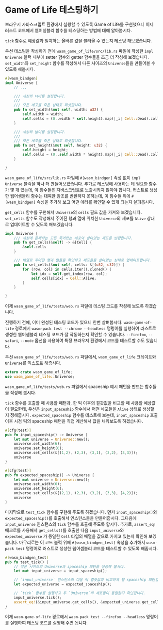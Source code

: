 # Game of Life 테스팅하기

브라우저 자바스크립트 환경에서 실행할 수 있도록 Game of Life를 구현했으니 이제 러스트 코드에서 웹어셈블리 함수를 테스팅하는 방법에 대해 알아봅시다.

`tick` 함수로 예상값과 일치하는 올바른 값을 불러올 수 있는지 테스팅 해보겠습니다.

우선 테스팅을 작성하기 전에 `wasm_game_of_life/src/lib.rs` 파일에 작성한 `impl Universe` 블럭 내부에 setter 함수와 getter 함수들을 조금 더 작성해 보겠습니다. `set_width`와 `set_height` 함수를 작성해서 다른 사이즈의 `Universe`들을 만들어볼 수 있도록 해봅시다.

```rust
#[wasm_bindgen]
impl Universe { 
    // ...

    /// 세상의 너비를 설정합니다.
    ///
    /// 모든 세포를 죽은 상태로 리셋합니다.
    pub fn set_width(&mut self, width: u32) {
        self.width = width;
        self.cells = (0..width * self.height).map(|_i| Cell::Dead).collect();
    }

    /// 세상의 넓이를 설정합니다.
    ///
    /// 모든 세포를 죽은 상태로 리셋합니다.
    pub fn set_height(&mut self, height: u32) {
        self.height = height;
        self.cells = (0..self.width * height).map(|_i| Cell::Dead).collect();
    }

}
```

`wasm_game_of_life/src/lib.rs` 파일에 `#[wasm_bindgen]` 속성 없이 `impl Universe` 블럭을 하나 더 만들어보겠습니다. 추가로 테스팅에 사용하는 데 필요한 함수가 몇 개 있는데, 이 함수들은 자바스크립트로 노출시키지 않아야 합니다. 러스트로 생성한 웹어셈블리 함수는 대여한 참조를 반환하지 못하는데, 이 함수들 위에 `#[wasm_bindgen]` 속성을 추가해 보고 어떤 에러를 확인할 수 있게 되는지 살펴봅시다.

`get_cells` 함수를 구현해서 `Universe`의 `cells` 필드 값을 가져와 보겠습니다. `set_cells` 함수도 작성해서 주어진 행과 열에 위치한 `Universe`의 세포를 `Alive` 상태로 업데이트할 수 있도록 해보겠습니다.

```rust
impl Universe {
    /// 세상에 존재하는 모든 죽어있는 세포와 살아있는 세포를 반환합니다.
    pub fn get_cells(&self) -> &[Cell] {
        &self.cells
    }

    /// 배열로 주어진 행과 열들을 확인하고 세포들을 살아있는 상태로 업데이트합니다.
    pub fn set_cells(&mut self, cells: &[(u32, u32)]) {
        for (row, col) in cells.iter().cloned() {
            let idx = self.get_index(row, col);
            self.cells[idx] = Cell::Alive;
        }
    }

}
```

이제 `wasm_game_of_life/tests/web.rs` 파일에 테스팅 코드를 작성해 보도록 하겠습니다.

진행하기 전에, 이미 완성된 테스팅 코드가 있으니 한번 살펴봅시다. `wasm-game-of-life` 경로에서 `wasm-pack test --chrome --headless` 명령어를 실행하여 러스트로 생성한 웹어셈블리 테스팅 코드가 잘 작동하는지 확인할 수 있습니다. `--firefox`, `--safari`, `--node` 옵션을 사용하여 특정 브라우저 환경에서 코드를 테스트할 수도 있습니다.

우선 `wasm_game_of_life/tests/web.rs` 파일에서, `wasm_game_of_life` 크레이트와 `Universe`를 익스포트 해줍시다.

```rust
extern crate wasm_game_of_life;
use wasm_game_of_life::Universe;
```

`wasm_game_of_life/tests/web.rs` 파일에서 spaceship 예시 패턴을 만드는 함수들을 작성해 봅시다.

`tick` 함수를 호출할 때 사용할 패턴과, 한 틱 이후의 결괏값을 비교할 때 사용할 예상값이 필요한데, 우선은 `input_spaceship` 함수에서 어떤 세포들을 `Alive` 상태로 생성할지 정해줍시다. `expected_spaceship` 함수를 테스트해 보는데, `input_spaceship` 호출 이후 시점 틱의 spaceship 패턴을 직접 계산해서 값을 채워보도록 하겠습니다.

```rust
#[cfg(test)]
pub fn input_spaceship() -> Universe {
    let mut universe = Universe::new();
    universe.set_width(6);
    universe.set_height(6);
    universe.set_cells(&[(1,2), (2,3), (3,1), (3,2), (3,3)]);
    universe
}

#[cfg(test)]
pub fn expected_spaceship() -> Universe {
    let mut universe = Universe::new();
    universe.set_width(6);
    universe.set_height(6);
    universe.set_cells(&[(2,1), (2,3), (3,2), (3,3), (4,2)]);
    universe
}
```
마지막으로 `test_tick` 함수를 구현해 주도록 하겠습니다. 먼저 `input_spaceship()`와 `expected_spaceship()`를 호출해서 인스턴스들을 만들어줍시다. 그다음에 `input_universe` 인스턴스의 `tick` 함수를 호출해 주도록 합시다. 추가로, `assert_eq!` 매크로를 사용해서 `get_cells()`를 호출한 다음 `input_universe`와 `expected_universe` 가 동일한 `Cell` 타입의 배열을 값으로 가지고 있는지 확인해 보겠습니다. 마무리로는 이 코드 블럭 위에 `#[wasm_bindgen_test]` 속성을 추가해서 `wasm-pack test` 명령어로 러스트로 생성한 웹어셈블리 코드를 테스트할 수 있도록 해줍시다.

```rust
#[wasm_bindgen_test]
pub fn test_tick() {
    // 작은 사이즈의 Universe과 spaceship 패턴을 생성해 봅시다.
    let mut input_universe = input_spaceship();

    // `input_universe` 인스턴스의 다음 틱 결괏값과 비교하게 될 spaceship 패턴입니다.
    let expected_universe = expected_spaceship();

    // `tick` 함수를 실행하고 두 `Universe`의 세포들이 동일한지 확인합니다.
    input_universe.tick();
    assert_eq!(&input_universe.get_cells(), &expected_universe.get_cells());
}
```

이제 `wasm-game-of-life` 경로에서 `wasm-pack test --firefox --headless` 명령어를 실행하여 테스팅 코드를 실행해 주면 됩니다.
